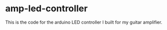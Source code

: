 # amp-led-controller
This is the code for the arduino LED controller I built for my guitar amplifier.

